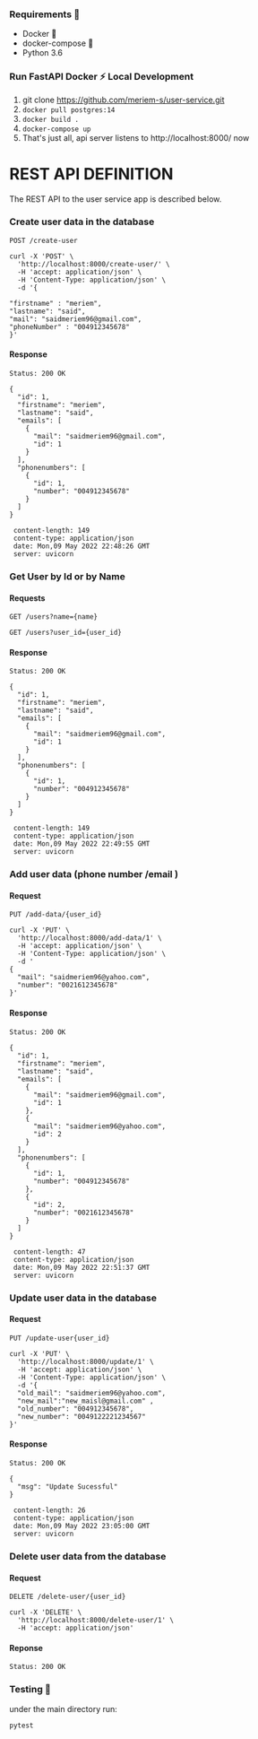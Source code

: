 
### Requirements 📌
* Docker 🐳
* docker-compose 🐳
* Python 3.6 

### Run FastAPI Docker ⚡ Local Development
1. git clone https://github.com/meriem-s/user-service.git
2. `docker pull postgres:14`
3. `docker build .`
4. `docker-compose up`
5. That's just all, api server listens to http://localhost:8000/ now

# REST API DEFINITION

The REST API to the user service app is described below.


### Create user data in the database

`POST /create-user`

```
curl -X 'POST' \
  'http://localhost:8000/create-user/' \
  -H 'accept: application/json' \
  -H 'Content-Type: application/json' \
  -d '{
      
"firstname" : "meriem",
"lastname": "said",
"mail": "saidmeriem96@gmail.com",
"phoneNumber" : "004912345678"
}'
```

#### Response

`Status: 200 OK`
```
{
  "id": 1,
  "firstname": "meriem",
  "lastname": "said",
  "emails": [
    {
      "mail": "saidmeriem96@gmail.com",
      "id": 1
    }
  ],
  "phonenumbers": [
    {
      "id": 1,
      "number": "004912345678"
    }
  ]
}
```
```
 content-length: 149 
 content-type: application/json 
 date: Mon,09 May 2022 22:48:26 GMT 
 server: uvicorn 
```
### Get User by Id or by Name
#### Requests

`GET /users?name={name}`

`GET /users?user_id={user_id}`

#### Response
`Status: 200 OK`

```
{
  "id": 1,
  "firstname": "meriem",
  "lastname": "said",
  "emails": [
    {
      "mail": "saidmeriem96@gmail.com",
      "id": 1
    }
  ],
  "phonenumbers": [
    {
      "id": 1,
      "number": "004912345678"
    }
  ]
}
```
```
 content-length: 149 
 content-type: application/json 
 date: Mon,09 May 2022 22:49:55 GMT 
 server: uvicorn 
```

### Add user data (phone number /email )

#### Request
`PUT /add-data/{user_id}`


```
curl -X 'PUT' \
  'http://localhost:8000/add-data/1' \
  -H 'accept: application/json' \
  -H 'Content-Type: application/json' \
  -d '
{
  "mail": "saidmeriem96@yahoo.com",
  "number": "0021612345678"
}'
```
#### Response
`Status: 200 OK`

```
{
  "id": 1,
  "firstname": "meriem",
  "lastname": "said",
  "emails": [
    {
      "mail": "saidmeriem96@gmail.com",
      "id": 1
    },
    {
      "mail": "saidmeriem96@yahoo.com",
      "id": 2
    }
  ],
  "phonenumbers": [
    {
      "id": 1,
      "number": "004912345678"
    },
    {
      "id": 2,
      "number": "0021612345678"
    }
  ]
}

```

```
 content-length: 47 
 content-type: application/json 
 date: Mon,09 May 2022 22:51:37 GMT 
 server: uvicorn
``` 

### Update user data in the database
#### Request

`PUT /update-user{user_id}`

```
curl -X 'PUT' \
  'http://localhost:8000/update/1' \
  -H 'accept: application/json' \
  -H 'Content-Type: application/json' \
  -d '{
  "old_mail": "saidmeriem96@yahoo.com",
  "new_mail":"new_maisl@gmail.com" ,
  "old_number": "004912345678",
  "new_number": "0049122221234567"
}'
```
#### Response
`Status: 200 OK`

```
{
  "msg": "Update Sucessful"
}
```
```
 content-length: 26 
 content-type: application/json 
 date: Mon,09 May 2022 23:05:00 GMT 
 server: uvicorn 
```

### Delete user data from the database
#### Request

`DELETE /delete-user/{user_id}`

```
curl -X 'DELETE' \
  'http://localhost:8000/delete-user/1' \
  -H 'accept: application/json'
```
#### Reponse
`Status: 200 OK`


### Testing  🚨
under the main directory run: 
```
pytest
```